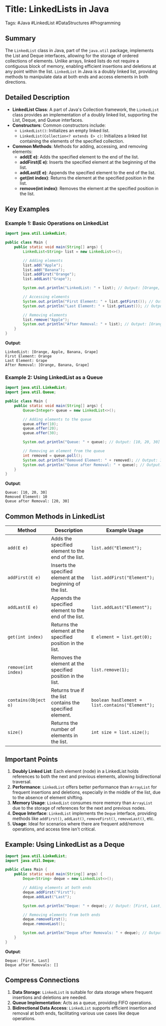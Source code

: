 # Title: LinkedLists in Java

Tags: #Java #LinkedList #DataStructures #Programming

## Summary
The `LinkedList` class in Java, part of the `java.util` package, implements the List and Deque interfaces, allowing for the storage of ordered collections of elements. Unlike arrays, linked lists do not require a contiguous block of memory, enabling efficient insertions and deletions at any point within the list. `LinkedList` in Java is a doubly linked list, providing methods to manipulate data at both ends and access elements in both directions.

## Detailed Description
- **LinkedList Class**: A part of Java's Collection framework, the `LinkedList` class provides an implementation of a doubly linked list, supporting the List, Deque, and Queue interfaces.
- **Constructors**: Common constructors include:
    - `LinkedList()`: Initializes an empty linked list.
    - `LinkedList(Collection<? extends E> c)`: Initializes a linked list containing the elements of the specified collection.
- **Common Methods**: Methods for adding, accessing, and removing elements:
    - **add(E e)**: Adds the specified element to the end of the list.
    - **addFirst(E e)**: Inserts the specified element at the beginning of the list.
    - **addLast(E e)**: Appends the specified element to the end of the list.
    - **get(int index)**: Returns the element at the specified position in the list.
    - **remove(int index)**: Removes the element at the specified position in the list.

## Key Examples

### Example 1: Basic Operations on LinkedList
```java
import java.util.LinkedList;

public class Main {
    public static void main(String[] args) {
        LinkedList<String> list = new LinkedList<>();

        // Adding elements
        list.add("Apple");
        list.add("Banana");
        list.addFirst("Orange");
        list.addLast("Grape");

        System.out.println("LinkedList: " + list); // Output: [Orange, Apple, Banana, Grape]

        // Accessing elements
        System.out.println("First Element: " + list.getFirst()); // Output: Orange
        System.out.println("Last Element: " + list.getLast()); // Output: Grape

        // Removing elements
        list.remove("Apple");
        System.out.println("After Removal: " + list); // Output: [Orange, Banana, Grape]
    }
}
```
**Output**:
```
LinkedList: [Orange, Apple, Banana, Grape]
First Element: Orange
Last Element: Grape
After Removal: [Orange, Banana, Grape]
```

### Example 2: Using LinkedList as a Queue
```java
import java.util.LinkedList;
import java.util.Queue;

public class Main {
    public static void main(String[] args) {
        Queue<Integer> queue = new LinkedList<>();

        // Adding elements to the queue
        queue.offer(10);
        queue.offer(20);
        queue.offer(30);

        System.out.println("Queue: " + queue); // Output: [10, 20, 30]

        // Removing an element from the queue
        int removed = queue.poll();
        System.out.println("Removed Element: " + removed); // Output: 10
        System.out.println("Queue after Removal: " + queue); // Output: [20, 30]
    }
}
```
**Output**:
```
Queue: [10, 20, 30]
Removed Element: 10
Queue after Removal: [20, 30]
```

## Common Methods in LinkedList

| Method               | Description                                                | Example Usage                         |
|----------------------|------------------------------------------------------------|---------------------------------------|
| `add(E e)`           | Adds the specified element to the end of the list.          | `list.add("Element");`                |
| `addFirst(E e)`      | Inserts the specified element at the beginning of the list. | `list.addFirst("Element");`           |
| `addLast(E e)`       | Appends the specified element to the end of the list.       | `list.addLast("Element");`            |
| `get(int index)`     | Returns the element at the specified position in the list.  | `E element = list.get(0);`            |
| `remove(int index)`  | Removes the element at the specified position in the list.  | `list.remove(1);`                     |
| `contains(Object o)` | Returns true if the list contains the specified element.    | `boolean hasElement = list.contains("Element");` |
| `size()`             | Returns the number of elements in the list.                 | `int size = list.size();`             |

## Important Points
1. **Doubly Linked List**: Each element (node) in a LinkedList holds references to both the next and previous elements, allowing bidirectional traversal.
2. **Performance**: `LinkedList` offers better performance than `ArrayList` for frequent insertions and deletions, especially in the middle of the list, due to the absence of element shifting.
3. **Memory Usage**: `LinkedList` consumes more memory than `ArrayList` due to the storage of references for the next and previous nodes.
4. **Deque Interface**: `LinkedList` implements the `Deque` interface, providing methods like `addFirst()`, `addLast()`, `removeFirst()`, `removeLast()`, etc.
5. **Usage**: Ideal for scenarios where there are frequent add/remove operations, and access time isn't critical.

## Example: Using LinkedList as a Deque
```java
import java.util.LinkedList;
import java.util.Deque;

public class Main {
    public static void main(String[] args) {
        Deque<String> deque = new LinkedList<>();

        // Adding elements at both ends
        deque.addFirst("First");
        deque.addLast("Last");

        System.out.println("Deque: " + deque); // Output: [First, Last]

        // Removing elements from both ends
        deque.removeFirst();
        deque.removeLast();

        System.out.println("Deque after Removals: " + deque); // Output: []
    }
}
```
**Output**:
```
Deque: [First, Last]
Deque after Removals: []
```

## Compress Connections
1. **Data Storage**: `LinkedList` is suitable for data storage where frequent insertions and deletions are needed.
2. **Queue Implementation**: Acts as a queue, providing FIFO operations.
3. **Bidirectional Data Access**: `LinkedList` supports efficient insertion and removal at both ends, facilitating various use cases like deque operations.